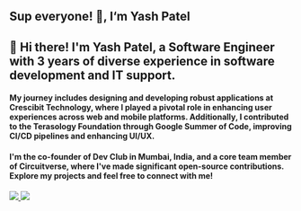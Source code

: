 
## Sup everyone! 👋, I‘m Yash Patel

## 👋 Hi there! I'm Yash Patel, a Software Engineer with 3 years of diverse experience in software development and IT support. 

#### My journey includes designing and developing robust applications at Crescibit Technology, where I played a pivotal role in enhancing user experiences across web and mobile platforms. Additionally, I contributed to the Terasology Foundation through Google Summer of Code, improving CI/CD pipelines and enhancing UI/UX. 

#### I'm the co-founder of Dev Club in Mumbai, India, and a core team member of Circuitverse, where I've made significant open-source contributions. Explore my projects and feel free to connect with me!

<a target="_blank" href="https://www.linkedin.com/in/yash-patel-22546a191">
    <img src="https://img.shields.io/badge/linkedin-%230077B5.svg?&style=for-the-badge&logo=linkedin&logoColor=white" />
</a>
<a target="_blank" href="mailto:yashp2928@gmail.com">
    <img src="https://img.shields.io/badge/Email-%23C14438.svg?&style=for-the-badge&logo=gmail&logoColor=white" />
</a>

